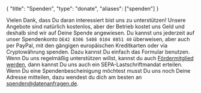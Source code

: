 {
	"title": "Spenden",
	"type": "donate",
	"aliases": ["spenden"]
}

Vielen Dank, dass Du daran interessiert bist uns zu unterstützen! Unsere Angebote sind natürlich kostenlos, aber der Betrieb kostet uns Geld und deshalb sind wir auf Deine Spende angewiesen. Du kannst uns jederzeit auf unser Spendenkonto `DE42 8306 5408 0104 0851 40` überweisen, aber auch per PayPal, mit den gängigen europäischen Kreditkarten oder via Cryptowährung spenden. Dazu kannst Du einfach das Formular benutzen. Wenn Du uns regelmäßig unterstützen willst, kannst du auch [Fördermitglied werden](/mitglied-werden), dann kannst Du uns auch ein SEPA-Lastschriftmandat erteilen. Wenn Du eine Spendenbescheinigung möchtest musst Du uns noch Deine Adresse mitteilen, dazu wendest du dich am besten an [spenden@datenanfragen.de](mailto:spenden@datenanfragen.de).
